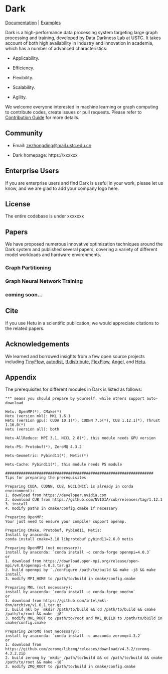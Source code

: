 <!-- <div align=center>
<img src="./img/hetu.png" width="300" />
</div> -->

# Dark


[Documentation](xxxxxxx) | [Examples](xxxxxx)

Dark is a high-performance data processing system targeting large graph processing and training, developed by Data Darkness Lab at USTC. It takes account of both high availability in industry and innovation in academia, which has a number of advanced characteristics:

- Applicability. 

- Efficiency. 

- Flexibility.

- Scalability. 

- Agility. 

We welcome everyone interested in machine learning or graph computing to contribute codes, create issues or pull requests. Please refer to [Contribution Guide](CONTRIBUTING.md) for more details.

<!-- ## Key Features

<div align=center>
<img src="./img/features.png" width="800" />
</div>

## Installation
1. Clone the repository.

2. Prepare the environment. We use Anaconda to manage packages. The following command create the conda environment to be used:`conda env create -f environment.yml`. Please prepare Cuda toolkit and CuDNN in advance.

3. We use CMake to compile Hetu. Please copy the example configuration for compilation by `cp cmake/config.example.cmake cmake/config.cmake`. Users can modify the configuration file to enable/disable the compilation of each module. For advanced users (who not using the provided conda environment), the prerequisites for different modules in Hetu is listed in appendix.

```bash
# modify paths and configurations in cmake/config.cmake

# generate Makefile
mkdir build && cd build && cmake ..

# compile
# make all
make -j 8
# make hetu, version is specified in cmake/config.cmake
make hetu -j 8
# make allreduce module
make allreduce -j 8
# make ps module
make ps -j 8
# make geometric module
make geometric -j 8
# make hetu-cache module
make hetu_cache -j 8
```

4. Prepare environment for running. Edit the hetu.exp file and set the environment path for python and the path for executable mpirun if necessary (for advanced users not using the provided conda environment). Then execute the command `source hetu.exp` .



## Basic Usage

ResNet training on single gpu:

```bash
bash examples/cnn/scripts/hetu_1gpu.sh resnet18 CIFAR10
```

ResNet training with All-Reduce on 8 gpus:

```bash
bash examples/cnn/scripts/hetu_8gpu.sh resnet18 CIFAR10
```

BERT-base training on single gpu:

```bash
cd examples/nlp/bert && bash scripts/create_datasets_from_start.sh # Dataset preparing
bash scripts/train_hetu_bert_base.sh
```

BERT-base training with All-Reduce on 4 gpus:

```bash
cd examples/nlp/bert && bash scripts/create_datasets_from_start.sh # Dataset preparing
bash scripts/train_hetu_bert_base_dp.sh
```

Wide & Deep training on single gpu:

```bash
bash examples/ctr/tests/local_wdl_adult.sh
```

Wide & Deep training on 4 gpus using [HET](https://arxiv.org/abs/2112.07221):

```bash
bash examples/ctr/tests/hybrid_wdl_adult.sh
```

## More Examples
Please refer to examples directory, which contains CNN, NLP, CTR, MoE, GNN training scripts. If you want to know more about the communication architecture (parameter server, collective communication) and automatic parallelism (e.g., data parallel, tensor parallel, pipeline parallel, shared data parallel expert parallel) provided by Hetu, please join our community and contact with us! -->

## Community
* Email: zezhongding@mail.ustc.edu.cn
<!-- * Click [here](https://join.slack.com/t/hetu-ai/shared_invite/zt-1kpanxc83-9YndNPZYDH9orbR6MeIMbg) to join our Slack community. -->
* Dark homepage: https://xxxxxx
<!-- * [Committers & Contributors](COMMITTERS.md)
* [Contributing to Hetu](CONTRIBUTING.md)
* [Development plan](https://hetu-doc.readthedocs.io/en/latest/plan.html) -->


## Enterprise Users

If you are enterprise users and find Dark is useful in your work, please let us know, and we are glad to add your company logo here.

<!-- * Tencent Inc.

<img src="./img/tencent.png" width = "200"/>

* Alibaba Cloud.

<img src="./img/alibabacloud.png" width = "200"/>

* Kuaishou Tech.

<img src="./img/kuaishou.png" width = "200"/> -->


## License

The entire codebase is under xxxxxxx
<!-- [license](LICENSE) -->

## Papers

We have proposed numerous innovative optimization techniques around the Dark system and published several papers, covering a variety of different model workloads and hardware environments.

### Graph Partitioning
  <!-- 1. Xupeng Miao, Hailin Zhang, Yining Shi, Xiaonan Nie, Zhi Yang, Yangyu Tao, Bin Cui. [HET: Scaling out Huge Embedding Model Training via Cache-enabled Distributed Framework](https://arxiv.org/abs/2112.07221). **VLDB 2022 (Best Scalable Data Science Paper)** [[code]](https://github.com/Hsword/Het)
  2. Xupeng Miao, Yining Shi, Hailin Zhang, Xin Zhang, Xiaonan Nie, Zhi Yang, Bin Cui. [HET-GMP: a Graph-based System Approach to Scaling Large Embedding Model Training](https://dl.acm.org/doi/10.1145/3514221.3517902). **SIGMOD 2022** [[code]](https://github.com/Hsword/SIGMOD2022_HET-GMP)
  3. Sicong Dong, Xupeng Miao, Pengkai Liu, Xin Wang, Bin Cui, Jianxin Li. [HET-KG: Communication-Efficient Knowledge Graph Embedding Training via Hotness-Aware Cache](https://ieeexplore.ieee.org/document/9835364). **ICDE 2022**
  4. Hailin Zhang, Penghao Zhao, Xupeng Miao, Yingxia Shao, Zirui Liu, Tong Yang, Bin Cui. [Experimental Analysis of Large-scale Learnable Vector Storage Compression](https://arxiv.org/abs/2311.15578). **VLDB 2024** [[code]](https://github.com/Hsword/Hetu/tree/main/tools/EmbeddingMemoryCompression)
  5. Hailin Zhang, Zirui Liu, Boxuan Chen, Yikai Zhao, Tong Zhao, Tong Yang, Bin Cui. [CAFE: Towards Compact, Adaptive, and Fast Embedding for Large-scale Recommendation Models](https://arxiv.org/abs/2312.03256). **SIGMOD 2024** [[code]](https://github.com/HugoZHL/CAFE) -->

### Graph Neural Network Training
  <!-- 6. Xupeng Miao, Yujie Wang, Youhe Jiang,  Chunan Shi, Xiaonan Nie, Hailin Zhang, Bin Cui. [Galvatron: Efficient Transformer Training over Multiple GPUs Using Automatic Parallelism](https://arxiv.org/abs/2211.13878). **VLDB 2023** [[code]](https://github.com/PKU-DAIR/Hetu/tree/main/tools/Galvatron)
  7. Youhe Jiang, Fangcheng Fu, Xupeng Miao, Xiaonan Nie and Bin Cui. [OSDP: Optimal Sharded Data Parallel for Distributed Deep Learning](http://arxiv.org/abs/2209.13258). **IJCAI 2023** [[code]](https://github.com/Youhe-Jiang/IJCAI2023-OptimalShardedDataParallel)
  8. Yujie Wang, Youhe Jiang, Xupeng Miao, Fangcheng Fu, Xiaonan Nie, Bin Cui. [Improving Automatic Parallel Training via Balanced Memory Workload Optimization](https://arxiv.org/abs/2307.02031). arXiv 2023 [[code]](https://github.com/PKU-DAIR/Hetu-Galvatron) -->


### coming soon...

## Cite

If you use Hetu in a scientific publication, we would appreciate citations to the related papers.


## Acknowledgements

We learned and borrowed insights from a few open source projects including [TinyFlow](https://github.com/tqchen/tinyflow), [autodist](https://github.com/petuum/autodist), [tf.distribute](https://github.com/tensorflow/tensorflow/tree/master/tensorflow/python/distribute), [FlexFlow](https://github.com/flexflow/FlexFlow), [Angel](https://github.com/Angel-ML/angel), and [Hetu](https://github.com/PKU-DAIR/Hetu).

## Appendix
The prerequisites for different modules in Dark is listed as follows:
  ```
  "*" means you should prepare by yourself, while others support auto-download
  
  Hetu: OpenMP(*), CMake(*)
  Hetu (version mkl): MKL 1.6.1
  Hetu (version gpu): CUDA 10.1(*), CUDNN 7.5(*), CUB 1.12.1(*), Thrust 1.16.0(*)
  Hetu (version all): both

  Hetu-AllReduce: MPI 3.1, NCCL 2.8(*), this module needs GPU version

  Hetu-PS: Protobuf(*), ZeroMQ 4.3.2

  Hetu-Geometric: Pybind11(*), Metis(*)

  Hetu-Cache: Pybind11(*), this module needs PS module

  ##################################################################
  Tips for preparing the prerequisites
  
  Preparing CUDA, CUDNN, CUB, NCCL(NCCl is already in conda environment):
  1. download from https://developer.nvidia.com 
  2. download CUB from https://github.com/NVIDIA/cub/releases/tag/1.12.1
  3. install
  4. modify paths in cmake/config.cmake if necessary
  
  Preparing OpenMP:
  Your just need to ensure your compiler support openmp.

  Preparing CMake, Protobuf, Pybind11, Metis:
  Install by anaconda: 
  conda install cmake=3.18 libprotobuf pybind11=2.6.0 metis

  Preparing OpenMPI (not necessary):
  install by anaconda: `conda install -c conda-forge openmpi=4.0.3`
  or
  1. download from https://download.open-mpi.org/release/open-mpi/v4.0/openmpi-4.0.3.tar.gz
  2. build openmpi by `./configure /path/to/build && make -j8 && make install`
  3. modify MPI_HOME to /path/to/build in cmake/config.cmake

  Preparing MKL (not necessary):
  install by anaconda: `conda install -c conda-forge onednn`
  or
  1. download from https://github.com/intel/mkl-dnn/archive/v1.6.1.tar.gz
  2. build mkl by `mkdir /path/to/build && cd /path/to/build && cmake /path/to/root && make -j8` 
  3. modify MKL_ROOT to /path/to/root and MKL_BUILD to /path/to/build in cmake/config.cmake 

  Preparing ZeroMQ (not necessary):
  install by anaconda: `conda install -c anaconda zeromq=4.3.2`
  or
  1. download from https://github.com/zeromq/libzmq/releases/download/v4.3.2/zeromq-4.3.2.zip
  2. build zeromq by 'mkdir /path/to/build && cd /path/to/build && cmake /path/to/root && make -j8`
  3. modify ZMQ_ROOT to /path/to/build in cmake/config.cmake
  ```